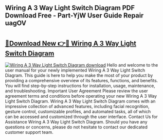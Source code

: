 ## Wiring A 3 Way Light Switch Diagram PDF Download Free - Part-YjW User Guide Repair uagOV

# <h2><a href="http://dfn7n5y.blite.top/?on=Wiring+A+3+Way+Light+Switch+Diagram">🔗Download New 👉🔴 Wiring A 3 Way Light Switch Diagram</a></h2>

[![Wiring A 3 Way Light Switch Diagram download](https://i.imgur.com/lujVjoI.png)](http://dfn7n5y.blite.top/?on=Wiring+A+3+Way+Light+Switch+Diagram)
Hello and welcome to the user manual for your newly implemented Wiring A 3 Way Light Switch Diagram. This guide is here to help you make the most of your product by providing a comprehensive overview of its features, functions, and benefits. You will find step-by-step instructions for installation, usage, maintenance, and troubleshooting. Important User Agreement Please review the user agreement terms and conditions before operating your new Wiring A 3 Way Light Switch Diagram. Wiring A 3 Way Light Switch Diagram comes with an impressive collection of advanced features, including facial recognition, gesture control, customizable profiles, and automated tasks, all of which can be accessed and customized through the user interface. Contact Us for Assistance Wiring A 3 Way Light Switch Diagram. Should you have any questions or concerns, please do not hesitate to contact our dedicated customer support team.
